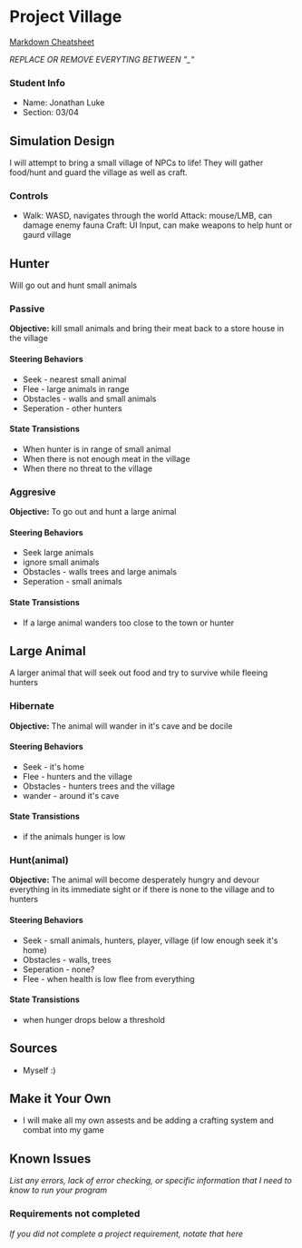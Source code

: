 # Project Village

[Markdown Cheatsheet](https://github.com/adam-p/markdown-here/wiki/Markdown-Here-Cheatsheet)

_REPLACE OR REMOVE EVERYTING BETWEEN "\_"_

### Student Info

-   Name: Jonathan Luke
-   Section: 03/04

## Simulation Design

I will attempt to bring a small village of NPCs to life! They will gather food/hunt and guard the village as well as craft.

### Controls

-   Walk: WASD, navigates through the world
    Attack: mouse/LMB, can damage enemy fauna
    Craft: UI Input, can make weapons to help hunt or gaurd village

## Hunter

Will go out and hunt small animals

### Passive

**Objective:** kill small animals and bring their meat back to a store house in the village

#### Steering Behaviors

- Seek - nearest small animal
- Flee - large animals in range
- Obstacles - walls and small animals
- Seperation - other hunters
   
#### State Transistions

- When hunter is in range of small animal
- When there is not enough meat in the village
- When there no threat to the village

### Aggresive

**Objective:** To go out and hunt a large animal

#### Steering Behaviors

- Seek large animals 
- ignore small animals
- Obstacles - walls trees and large animals
- Seperation - small animals 
   
#### State Transistions

- If a large animal wanders too close to the town or hunter

## Large Animal

A larger animal that will seek out food and try to survive while fleeing hunters 

### Hibernate

**Objective:** The animal will wander in it's cave and be docile

#### Steering Behaviors

- Seek - it's home
- Flee - hunters and the village 
- Obstacles - hunters trees and the village
- wander - around it's cave
   
#### State Transistions

- if the animals hunger is low
   
### Hunt(animal)

**Objective:** The animal will become desperately hungry and devour everything in its immediate sight or if there is none to the village and to hunters

#### Steering Behaviors

- Seek - small animals, hunters, player, village (if low enough seek it's home)
- Obstacles - walls, trees
- Seperation - none?
- Flee - when health is low flee from everything
   
#### State Transistions

- when hunger drops below a threshold 

## Sources

-  Myself :)

## Make it Your Own

- I will make all my own assests and be adding a crafting system and combat into my game

## Known Issues

_List any errors, lack of error checking, or specific information that I need to know to run your program_

### Requirements not completed

_If you did not complete a project requirement, notate that here_

